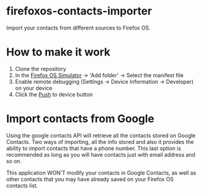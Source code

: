 firefoxos-contacts-importer
===========================

Import your contacts from different sources to Firefox OS.

# How to make it work

1. Clone the repository
2. In the [Firefox OS Simulator](https://addons.mozilla.org/en-US/firefox/addon/firefox-os-simulator/) -> 'Add folder' -> Select the manifest file
3. Enable remote debugging (Settings -> Device Information -> Developer) on your device
4. Click the [Push](https://hacks.mozilla.org/2013/03/firefox-os-simulator-previewing-version-3-0/) to device button

# Import contacts from Google

Using the google contacts API will retrieve all the contacts stored on Google Contacts.
Two ways of importing, all the info stored and also it provides the ability to import
contacts that have a phone number.
This last option is recommended as long as you will have contacts just with email
address and so on.

This application WON'T modify your contacts in Google Contacts, as well as other contacts
that you may have already saved on your Firefox OS contacts list.
